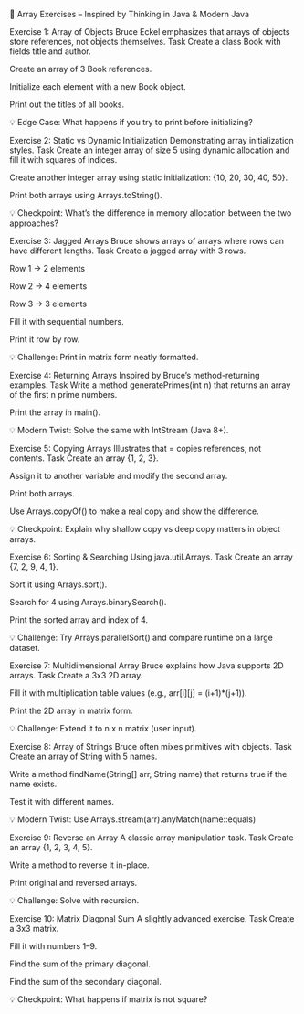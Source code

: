 
📝 Array Exercises – Inspired by Thinking in Java & Modern Java

Exercise 1: Array of Objects
Bruce Eckel emphasizes that arrays of objects store references, not objects themselves.
Task
Create a class Book with fields title and author.


Create an array of 3 Book references.


Initialize each element with a new Book object.


Print out the titles of all books.


💡 Edge Case: What happens if you try to print before initializing?

Exercise 2: Static vs Dynamic Initialization
Demonstrating array initialization styles.
Task
Create an integer array of size 5 using dynamic allocation and fill it with squares of indices.


Create another integer array using static initialization: {10, 20, 30, 40, 50}.


Print both arrays using Arrays.toString().


💡 Checkpoint: What’s the difference in memory allocation between the two approaches?

Exercise 3: Jagged Arrays
Bruce shows arrays of arrays where rows can have different lengths.
Task
Create a jagged array with 3 rows.


Row 1 → 2 elements


Row 2 → 4 elements


Row 3 → 3 elements


Fill it with sequential numbers.


Print it row by row.


💡 Challenge: Print in matrix form neatly formatted.

Exercise 4: Returning Arrays
Inspired by Bruce’s method-returning examples.
Task
Write a method generatePrimes(int n) that returns an array of the first n prime numbers.


Print the array in main().


💡 Modern Twist: Solve the same with IntStream (Java 8+).

Exercise 5: Copying Arrays
Illustrates that = copies references, not contents.
Task
Create an array {1, 2, 3}.


Assign it to another variable and modify the second array.


Print both arrays.


Use Arrays.copyOf() to make a real copy and show the difference.


💡 Checkpoint: Explain why shallow copy vs deep copy matters in object arrays.

Exercise 6: Sorting & Searching
Using java.util.Arrays.
Task
Create an array {7, 2, 9, 4, 1}.


Sort it using Arrays.sort().


Search for 4 using Arrays.binarySearch().


Print the sorted array and index of 4.


💡 Challenge: Try Arrays.parallelSort() and compare runtime on a large dataset.

Exercise 7: Multidimensional Array
Bruce explains how Java supports 2D arrays.
Task
Create a 3x3 2D array.


Fill it with multiplication table values (e.g., arr[i][j] = (i+1)*(j+1)).


Print the 2D array in matrix form.


💡 Challenge: Extend it to n x n matrix (user input).

Exercise 8: Array of Strings
Bruce often mixes primitives with objects.
Task
Create an array of String with 5 names.


Write a method findName(String[] arr, String name) that returns true if the name exists.


Test it with different names.


💡 Modern Twist: Use Arrays.stream(arr).anyMatch(name::equals)

Exercise 9: Reverse an Array
A classic array manipulation task.
Task
Create an array {1, 2, 3, 4, 5}.


Write a method to reverse it in-place.


Print original and reversed arrays.


💡 Challenge: Solve with recursion.

Exercise 10: Matrix Diagonal Sum
A slightly advanced exercise.
Task
Create a 3x3 matrix.


Fill it with numbers 1–9.


Find the sum of the primary diagonal.


Find the sum of the secondary diagonal.


💡 Checkpoint: What happens if matrix is not square?




